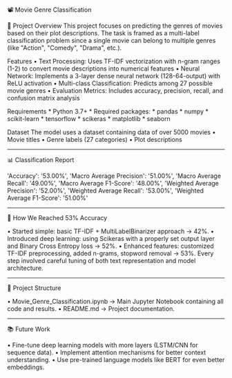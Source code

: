 📽️ Movie Genre Classification

🧩 Project Overview
  This project focuses on predicting the genres of movies based on their plot descriptions.
  The task is framed as a multi-label classification problem since a single movie can belong to multiple genres (like "Action", "Comedy", "Drama", etc.).
  
  Features
    •	Text Processing: Uses TF-IDF vectorization with n-gram ranges (1-2) to convert movie descriptions into numerical features
    •	Neural Network: Implements a 3-layer dense neural network (128-64-output) with ReLU activation
    •	Multi-class Classification: Predicts among 27 possible movie genres
    •	Evaluation Metrics: Includes accuracy, precision, recall, and confusion matrix analysis
  
  Requirements
    *	Python 3.7+
    *	Required packages:
    * pandas
    * numpy
    *	scikit-learn
    *	tensorflow
    *	scikeras
    *	matplotlib
    *	seaborn

  Dataset
    The model uses a dataset containing data of over 5000 movies
    •	Movie titles
    •	Genre labels (27 categories)
    •	Plot descriptions
________________________________________
📊 Classification Report

'Accuracy': '53.00%', 
'Macro Average Precision': '51.00%', 
'Macro Average Recall': '49.00%', 
'Macro Average F1-Score': '48.00%', 
'Weighted Average Precision': '52.00%', 
'Weighted Average Recall': '53.00%', 
'Weighted Average F1-Score': '51.00%' 
________________________________________
🚀 How We Reached 53% Accuracy

•	Started simple: basic TF-IDF + MultiLabelBinarizer approach → 42%.
•	Introduced deep learning: using Scikeras with a properly set output layer and Binary Cross Entropy loss → 52%.
•	Enhanced features: customized TF-IDF preprocessing, added n-grams, stopword removal → 53%.
Every step involved careful tuning of both text representation and model architecture.
________________________________________
📂 Project Structure

•	Movie_Genre_Classification.ipynb → Main Jupyter Notebook containing all code and results.
•	README.md → Project documentation.
________________________________________
📚 Future Work

•	Fine-tune deep learning models with more layers (LSTM/CNN for sequence data).
•	Implement attention mechanisms for better context understanding.
•	Use pre-trained language models like BERT for even better embeddings.
